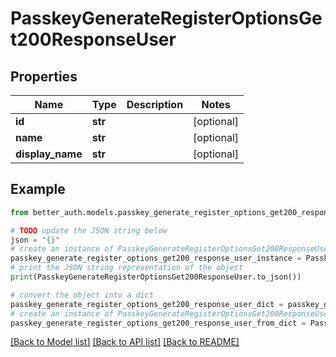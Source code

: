 # PasskeyGenerateRegisterOptionsGet200ResponseUser


## Properties

Name | Type | Description | Notes
------------ | ------------- | ------------- | -------------
**id** | **str** |  | [optional] 
**name** | **str** |  | [optional] 
**display_name** | **str** |  | [optional] 

## Example

```python
from better_auth.models.passkey_generate_register_options_get200_response_user import PasskeyGenerateRegisterOptionsGet200ResponseUser

# TODO update the JSON string below
json = "{}"
# create an instance of PasskeyGenerateRegisterOptionsGet200ResponseUser from a JSON string
passkey_generate_register_options_get200_response_user_instance = PasskeyGenerateRegisterOptionsGet200ResponseUser.from_json(json)
# print the JSON string representation of the object
print(PasskeyGenerateRegisterOptionsGet200ResponseUser.to_json())

# convert the object into a dict
passkey_generate_register_options_get200_response_user_dict = passkey_generate_register_options_get200_response_user_instance.to_dict()
# create an instance of PasskeyGenerateRegisterOptionsGet200ResponseUser from a dict
passkey_generate_register_options_get200_response_user_from_dict = PasskeyGenerateRegisterOptionsGet200ResponseUser.from_dict(passkey_generate_register_options_get200_response_user_dict)
```
[[Back to Model list]](../README.md#documentation-for-models) [[Back to API list]](../README.md#documentation-for-api-endpoints) [[Back to README]](../README.md)


